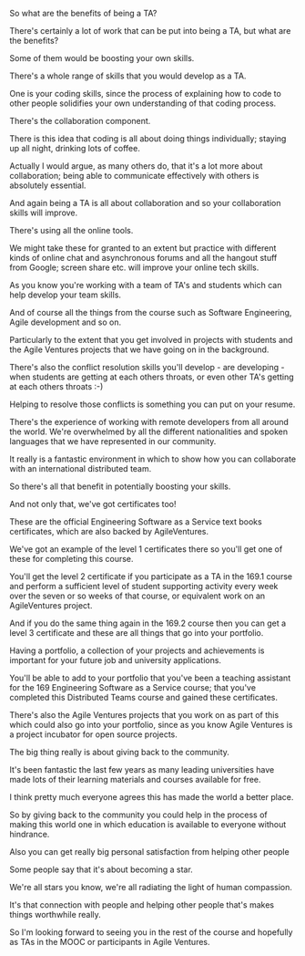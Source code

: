 
So what are the benefits of being a TA? 

There's certainly a lot of work that can be put into being a TA, but what are the benefits? 

Some of them would be boosting your own skills.

There's a whole range of skills that you would develop as a TA. 

One is your coding skills, since the process of explaining how to code to other people solidifies your own understanding of that coding process.

There's the collaboration component. 

There is this idea that coding is all about doing things individually; staying up all night, drinking lots of coffee.

Actually I would argue, as many others do, that it's a lot more about collaboration; being able to communicate effectively with others is absolutely essential.

And again being a TA is all about collaboration and so your collaboration skills will improve. 

There's using all the online tools.

We might take these for granted to an extent but practice with different kinds of online chat and asynchronous forums and all the hangout stuff from Google; screen share etc. will improve your online tech skills.

As you know you're working with a team of TA's and students which can help develop your team skills.

And of course all the things from the course such as Software Engineering, Agile development  and so on. 

Particularly to the extent that you get involved in projects with students and the Agile Ventures  projects that we have going on in the background.

There's also the conflict resolution skills you'll develop - are developing - when students are getting at each others throats, or even other TA's getting at each others throats :-)

Helping to resolve those conflicts is something you can put on your resume.

There's the experience of working with remote developers from all around the world.  We're  overwhelmed by all the different nationalities and spoken languages that we have represented in our community.

It really is a fantastic environment in which to show how you can collaborate with an international distributed team.

So there's all that benefit in potentially boosting your skills.

And not only that, we've got certificates too!

These are the official Engineering Software as a Service text books certificates, which are also backed by AgileVentures.

We've got an example of the level 1 certificates there so you'll get one of these for completing this course.

You'll get the level 2 certificate if you participate as a TA in the 169.1 course and perform a sufficient level of student supporting activity every week over the seven or so weeks of that course, or equivalent work on an AgileVentures project.

And if you do the same thing again in the 169.2 course then you can get a level 3 certificate and these are all things that go into your portfolio.

Having a portfolio, a collection of your projects and achievements is important for your future job and university applications. 

You'll be able to add to your portfolio that you've been a teaching assistant for the 169 Engineering Software as a Service course; that you've completed this Distributed Teams course and gained these certificates.

There's also the Agile Ventures projects that you work on as part of this which could also go into your portfolio, since as you know Agile Ventures is a project incubator for open source projects.

The big thing really is about giving back to the community.

It's been fantastic the last few years as many leading universities have made lots of  their learning materials and courses available for free.

I think pretty much everyone agrees this has made the world a better place.

So by giving back to the community you could help in the process of making this world one in which education is available to everyone without hindrance.

Also you can get really big personal satisfaction from helping other people

Some people say that it's about becoming a star.

We're all stars you know, we're all radiating the light of human compassion.

It's that connection with people and helping other people that's makes things worthwhile  really. 

So I'm looking forward to seeing you in the rest of the course and hopefully as TAs in the MOOC or participants in Agile Ventures. 
